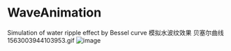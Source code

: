 # WaveAnimation
Simulation of water ripple effect by Bessel curve 模拟水波纹效果 贝塞尔曲线
1563003944103953.gif
![image](https://github.com/CoderZYWang/JianshuPersonal/blob/master1563003944103953.gif) 
